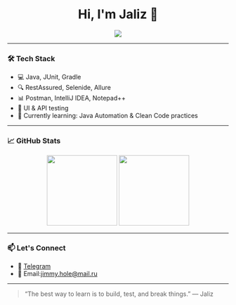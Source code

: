 <h1 align="center">Hi, I'm Jaliz 👋</h1>

<p align="center">
  <img src="https://readme-typing-svg.herokuapp.com?font=Fira+Code&weight=500&size=22&pause=1000&center=true&vCenter=true&width=435&lines=QA+Engineer+%7C+Test+Automation+in+Progress;Java+%7C+RestAssured+%7C+JUnit+%7C+Selenide;Always+learning+something+new+%F0%9F%93%9A" />
</p>

---

### 🛠️ Tech Stack

- 💻 Java, JUnit, Gradle
- 🔍 RestAssured, Selenide, Allure
- 📊 Postman, IntelliJ IDEA, Notepad++
- 🧪 UI & API testing
- 🚀 Currently learning: Java Automation & Clean Code practices

---

### 📈 GitHub Stats

<p align="center">
  <img src="https://github-readme-stats.vercel.app/api?username=Jaliz9087&show_icons=true&theme=radical" height="160" />
  <img src="https://github-readme-stats.vercel.app/api/top-langs/?username=Jaliz9087&layout=compact&theme=radical" height="160" />
</p>

---

### 📫 Let's Connect

- 💼 [Telegram](@loveacidskinnygirl)
- 📧 Email:jimmy.hole@mail.ru

---

> “The best way to learn is to build, test, and break things.” — Jaliz

